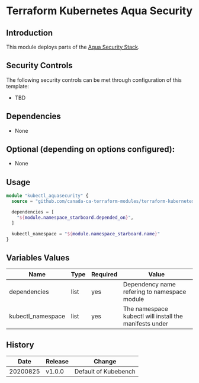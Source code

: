 # Terraform Kubernetes Aqua Security

## Introduction

This module deploys parts of the [Aqua Security Stack](https://github.com/aquasecurity).

## Security Controls

The following security controls can be met through configuration of this template:

* TBD

## Dependencies

* None

## Optional (depending on options configured):

* None

## Usage

```terraform
module "kubectl_aquasecurity" {
  source = "github.com/canada-ca-terraform-modules/terraform-kubernetes-aquasecurity?ref=v1.0.0"

  dependencies = [
    "${module.namespace_starboard.depended_on}",
  ]

  kubectl_namespace = "${module.namespace_starboard.name}"
}
```

## Variables Values

| Name                    | Type   | Required | Value                                                  |
| ----------------------- | ------ | -------- | ------------------------------------------------------ |
| dependencies            | list   | yes      | Dependency name refering to namespace module           |
| kubectl_namespace       | list   | yes      | The namespace kubectl will install the manifests under |

## History

| Date     | Release    | Change                                                     |
| -------- | ---------- | ---------------------------------------------------------- |
| 20200825 | v1.0.0     | Default of Kubebench                                       |
